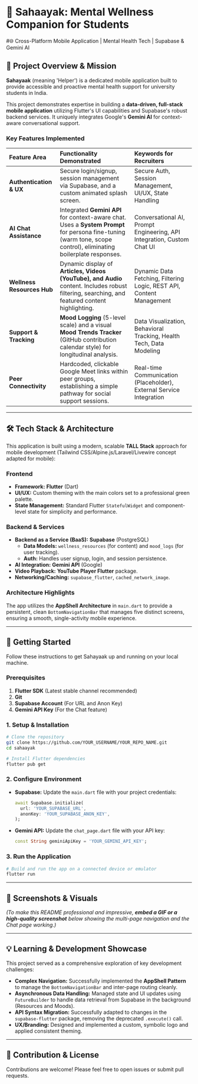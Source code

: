 # 🧘 Sahaayak: Mental Wellness Companion for Students 
#🌐 Cross-Platform Mobile Application | Mental Health Tech | Supabase & Gemini AI

## 🎯 Project Overview & Mission

**Sahayaak** (meaning 'Helper') is a dedicated mobile application built to provide accessible and proactive mental health support for university students in India.

This project demonstrates expertise in building a **data-driven, full-stack mobile application** utilizing Flutter's UI capabilities and Supabase's robust backend services. It uniquely integrates Google's **Gemini AI** for context-aware conversational support.

### Key Features Implemented

| Feature Area | Functionality Demonstrated | Keywords for Recruiters |
| :--- | :--- | :--- |
| **Authentication & UX** | Secure login/signup, session management via Supabase, and a custom animated splash screen. | Secure Auth, Session Management, UI/UX, State Handling |
| **AI Chat Assistance** | Integrated **Gemini API** for context-aware chat. Uses a **System Prompt** for persona fine-tuning (warm tone, scope control), eliminating boilerplate responses. | Conversational AI, Prompt Engineering, API Integration, Custom Chat UI |
| **Wellness Resources Hub** | Dynamic display of **Articles, Videos (YouTube), and Audio** content. Includes robust filtering, searching, and featured content highlighting. | Dynamic Data Fetching, Filtering Logic, REST API, Content Management |
| **Support & Tracking** | **Mood Logging** (5-level scale) and a visual **Mood Trends Tracker** (GitHub contribution calendar style) for longitudinal analysis. | Data Visualization, Behavioral Tracking, Health Tech, Data Modeling |
| **Peer Connectivity** | Hardcoded, clickable Google Meet links within peer groups, establishing a simple pathway for social support sessions. | Real-time Communication (Placeholder), External Service Integration |

-----

## 🛠️ Tech Stack & Architecture

This application is built using a modern, scalable **TALL Stack** approach for mobile development (Tailwind CSS/Alpine.js/Laravel/Livewire concept adapted for mobile):

### Frontend

  * **Framework:** **Flutter** (Dart)
  * **UI/UX:** Custom theming with the main colors set to a professional green palette.
  * **State Management:** Standard Flutter `StatefulWidget` and component-level state for simplicity and performance.

### Backend & Services

  * **Backend as a Service (BaaS):** **Supabase** (PostgreSQL)
      * **Data Models:** `wellness_resources` (for content) and `mood_logs` (for user tracking).
      * **Auth:** Handles user signup, login, and session persistence.
  * **AI Integration:** **Gemini API** (Google)
  * **Video Playback:** **YouTube Player Flutter** package.
  * **Networking/Caching:** `supabase_flutter`, `cached_network_image`.

### Architecture Highlights

The app utilizes the **AppShell Architecture** in `main.dart` to provide a persistent, clean `BottomNavigationBar` that manages five distinct screens, ensuring a smooth, single-activity mobile experience.

-----

## 🚀 Getting Started

Follow these instructions to get Sahayaak up and running on your local machine.

### Prerequisites

1.  **Flutter SDK** (Latest stable channel recommended)
2.  **Git**
3.  **Supabase Account** (For URL and Anon Key)
4.  **Gemini API Key** (For the Chat feature)

### 1\. Setup & Installation

```bash
# Clone the repository
git clone https://github.com/YOUR_USERNAME/YOUR_REPO_NAME.git
cd sahaayak

# Install Flutter dependencies
flutter pub get
```

### 2\. Configure Environment

  * **Supabase:** Update the `main.dart` file with your project credentials:
    ```dart
    await Supabase.initialize(
      url: 'YOUR_SUPABASE_URL',
      anonKey: 'YOUR_SUPABASE_ANON_KEY',
    );
    ```
  * **Gemini API:** Update the `chat_page.dart` file with your API key:
    ```dart
    const String geminiApiKey = 'YOUR_GEMINI_API_KEY';
    ```

### 3\. Run the Application

```bash
# Build and run the app on a connected device or emulator
flutter run
```

-----

## 📸 Screenshots & Visuals

*(To make this README professional and impressive, **embed a GIF or a high-quality screenshot** below showing the multi-page navigation and the Chat page working.)*

-----

## 💡 Learning & Development Showcase

This project served as a comprehensive exploration of key development challenges:

  * **Complex Navigation:** Successfully implemented the **AppShell Pattern** to manage the `BottomNavigationBar` and inter-page routing cleanly.
  * **Asynchronous Data Handling:** Managed state and UI updates using `FutureBuilder` to handle data retrieval from Supabase in the background (Resources and Moods).
  * **API Syntax Migration:** Successfully adapted to changes in the `supabase-flutter` package, removing the deprecated `.execute()` call.
  * **UX/Branding:** Designed and implemented a custom, symbolic logo and applied consistent theming.

-----

## 🤝 Contribution & License

Contributions are welcome\! Please feel free to open issues or submit pull requests.
